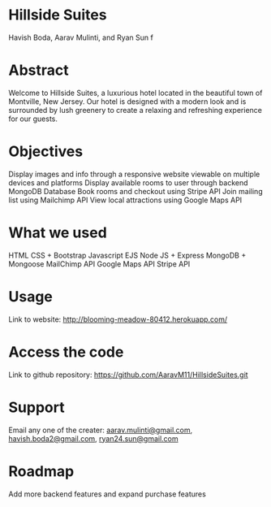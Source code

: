 # Hillside Suites
Havish Boda, Aarav Mulinti, and Ryan Sun f

# Abstract
Welcome to Hillside Suites, a luxurious hotel located in the beautiful town of Montville, New Jersey. Our hotel is designed with a modern look and is surrounded by lush greenery to create a relaxing and refreshing experience for our guests.

# Objectives
Display images and info through a responsive website viewable on multiple devices and platforms
Display available rooms to user through backend MongoDB Database
Book rooms and checkout using Stripe API
Join mailing list using Mailchimp API
View local attractions using Google Maps API

# What we used
HTML
CSS + Bootstrap
Javascript
EJS
Node JS + Express
MongoDB + Mongoose
MailChimp API
Google Maps API
Stripe API

# Usage
Link to website: http://blooming-meadow-80412.herokuapp.com/

# Access the code
Link to github repository: https://github.com/AaravM11/HillsideSuites.git

# Support 
Email any one of the creater: aarav.mulinti@gmail.com, havish.boda2@gmail.com, ryan24.sun@gmail.com

# Roadmap
Add more backend features and expand purchase features 

